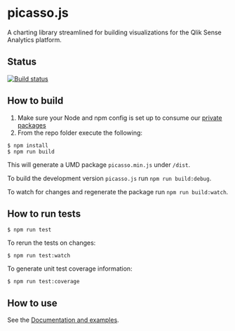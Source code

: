 # picasso.js
A charting library streamlined for building visualizations for the Qlik Sense Analytics platform.

## Status

[![Build status](https://circleci.com/gh/qlik-trial/picasso.js.svg?style=shield&circle-token=b2d43b9cac73c7cad1637e2c2e435d7786b3ae8f)](https://circleci.com/gh/qlik-trial/picasso.js)

## How to build
1. Make sure your Node and npm config is set up to consume our [private packages](http://confluence.qliktech.com/display/CL/Node+environment)
2. From the repo folder execute the following:

```
$ npm install
$ npm run build
```

This will generate a UMD package `picasso.min.js` under `/dist`.

To build the development version `picasso.js` run `npm run build:debug`.

To watch for changes and regenerate the package run `npm run build:watch`.

## How to run tests

```
$ npm run test
```

To rerun the tests on changes:

```
$ npm run test:watch
```

To generate unit test coverage information:

```
$ npm run test:coverage
```

## How to use

See the [Documentation and examples](docs/usage.md).

